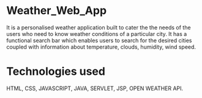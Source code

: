 # Weather_Web_App
It is a personalised weather application built to cater the the needs of the users who need to know weather conditions of a particular city. It has a functional search bar which enables users to search for the desired cities coupled with information about temperature, clouds, humidity, wind speed.

# Technologies used
HTML, CSS, JAVASCRIPT, JAVA, SERVLET, JSP, OPEN WEATHER API.
